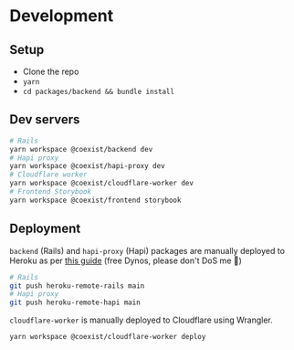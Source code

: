 # Development

## Setup

- Clone the repo
- `yarn`
- `cd packages/backend && bundle install`

## Dev servers

```bash
# Rails
yarn workspace @coexist/backend dev
# Hapi proxy
yarn workspace @coexist/hapi-proxy dev
# Cloudflare worker
yarn workspace @coexist/cloudflare-worker dev
# Frontend Storybook
yarn workspace @coexist/frontend storybook
```

## Deployment

`backend` (Rails) and `hapi-proxy` (Hapi) packages are manually deployed to Heroku as per [this guide](https://medium.com/inato/how-to-setup-heroku-with-yarn-workspaces-d8eac0db0256) (free Dynos, please don't DoS me 🙂)

```bash
# Rails
git push heroku-remote-rails main
# Hapi proxy
git push heroku-remote-hapi main
```

`cloudflare-worker` is manually deployed to Cloudflare using Wrangler.

```bash
yarn workspace @coexist/cloudflare-worker deploy
```
